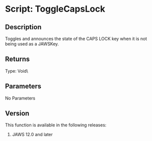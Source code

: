 # Script: ToggleCapsLock

## Description

Toggles and announces the state of the CAPS LOCK key when it is not
being used as a JAWSKey.

## Returns

Type: Void\

## Parameters

No Parameters

## Version

This function is available in the following releases:

1.  JAWS 12.0 and later
